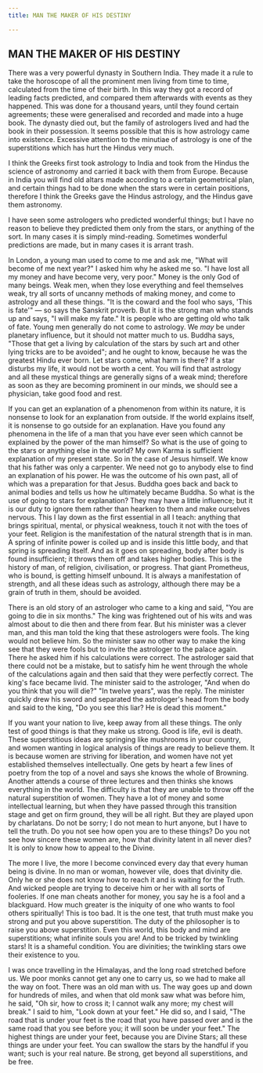 ```yaml
---
title: MAN THE MAKER OF HIS DESTINY

---
```





  

## MAN THE MAKER OF HIS DESTINY

There was a very powerful dynasty in Southern India. They made it a rule
to take the horoscope of all the prominent men living from time to time,
calculated from the time of their birth. In this way they got a record
of leading facts predicted, and compared them afterwards with events as
they happened. This was done for a thousand years, until they found
certain agreements; these were generalised and recorded and made into a
huge book. The dynasty died out, but the family of astrologers lived and
had the book in their possession. It seems possible that this is how
astrology came into existence. Excessive attention to the minutiae of
astrology is one of the superstitions which has hurt the Hindus very
much.

I think the Greeks first took astrology to India and took from the
Hindus the science of astronomy and carried it back with them from
Europe. Because in India you will find old altars made according to a
certain geometrical plan, and certain things had to be done when the
stars were in certain positions, therefore I think the Greeks gave the
Hindus astrology, and the Hindus gave them astronomy.

I have seen some astrologers who predicted wonderful things; but I have
no reason to believe they predicted them only from the stars, or
anything of the sort. In many cases it is simply mind-reading. Sometimes
wonderful predictions are made, but in many cases it is arrant trash.

In London, a young man used to come to me and ask me, "What will become
of me next year?" I asked him why he asked me so. "I have lost all my
money and have become very, very poor." Money is the only God of many
beings. Weak men, when they lose everything and feel themselves weak,
try all sorts of uncanny methods of making money, and come to astrology
and all these things. "It is the coward and the fool who says, 'This is
fate'" — so says the Sanskrit proverb. But it is the strong man who
stands up and says, "I will make my fate." It is people who are getting
old who talk of fate. Young men generally do not come to astrology. We
*may* be under planetary influence, but it should not matter much to us.
Buddha says, "Those that get a living by calculation of the stars by
such art and other lying tricks are to be avoided"; and he ought to
know, because he was the greatest Hindu ever born. Let stars come, what
harm is there? If a star disturbs my life, it would not be worth a cent.
You will find that astrology and all these mystical things are generally
signs of a weak mind; therefore as soon as they are becoming prominent
in our minds, we should see a physician, take good food and rest.

If you can get an explanation of a phenomenon from within its nature, it
is nonsense to look for an explanation from outside. If the world
explains itself, it is nonsense to go outside for an explanation. Have
you found any phenomena in the life of a man that you have ever seen
which cannot be explained by the power of the man himself? So what is
the use of going to the stars or anything else in the world? My own
Karma is sufficient explanation of my present state. So in the case of
Jesus himself. We know that his father was only a carpenter. We need not
go to anybody else to find an explanation of his power. He was the
outcome of his own past, all of which was a preparation for that Jesus.
Buddha goes back and back to animal bodies and tells us how he
ultimately became Buddha. So what is the use of going to stars for
explanation? They may have a little influence; but it is our duty to
ignore them rather than hearken to them and make ourselves nervous. This
I lay down as the first essential in all I teach: anything that brings
spiritual, mental, or physical weakness, touch it not with the toes of
your feet. Religion is the manifestation of the natural strength that is
in man. A spring of infinite power is coiled up and is inside this
little body, and that spring is spreading itself. And as it goes on
spreading, body after body is found insufficient; it throws them off and
takes higher bodies. This is the history of man, of religion,
civilisation, or progress. That giant Prometheus, who is bound, is
getting himself unbound. It is always a manifestation of strength, and
all these ideas such as astrology, although there may be a grain of
truth in them, should be avoided.

There is an old story of an astrologer who came to a king and said, "You
are going to die in six months." The king was frightened out of his wits
and was almost about to die then and there from fear. But his minister
was a clever man, and this man told the king that these astrologers were
fools. The king would not believe him. So the minister saw no other way
to make the king see that they were fools but to invite the astrologer
to the palace again. There he asked him if his calculations were
correct. The astrologer said that there could not be a mistake, but to
satisfy him he went through the whole of the calculations again and then
said that they were perfectly correct. The king's face became livid. The
minister said to the astrologer, "And when do you think that you will
die?" "In twelve years", was the reply. The minister quickly drew his
sword and separated the astrologer's head from the body and said to the
king, "Do you see this liar? He is dead this moment."

If you want your nation to live, keep away from all these things. The
only test of good things is that they make us strong. Good is life, evil
is death. These superstitious ideas are springing like mushrooms in your
country, and women wanting in logical analysis of things are ready to
believe them. It is because women are striving for liberation, and women
have not yet established themselves intellectually. One gets by heart a
few lines of poetry from the top of a novel and says she knows the whole
of Browning. Another attends a course of three lectures and then thinks
she knows everything in the world. The difficulty is that they are
unable to throw off the natural superstition of women. They have a lot
of money and some intellectual learning, but when they have passed
through this transition stage and get on firm ground, they will be all
right. But they are played upon by charlatans. Do not be sorry; I do not
mean to hurt anyone, but I have to tell the truth. Do you not see how
open you are to these things? Do you not see how sincere these women
are, how that divinity latent in all never dies? It is only to know how
to appeal to the Divine.

The more I live, the more I become convinced every day that every human
being is divine. In no man or woman, however vile, does that divinity
die. Only he or she does not know how to reach it and is waiting for the
Truth. And wicked people are trying to deceive him or her with all sorts
of fooleries. If one man cheats another for money, you say he is a fool
and a blackguard. How much greater is the iniquity of one who wants to
fool others spiritually! This is too bad. It is the one test, that truth
must make you strong and put you above superstition. The duty of the
philosopher is to raise you above superstition. Even this world, this
body and mind are superstitions; what infinite souls you are! And to be
tricked by twinkling stars! It is a shameful condition. You are
divinities; the twinkling stars owe their existence to you.

I was once travelling in the Himalayas, and the long road stretched
before us. We poor monks cannot get any one to carry us, so we had to
make all the way on foot. There was an old man with us. The way goes up
and down for hundreds of miles, and when that old monk saw what was
before him, he said, "Oh sir, how to cross it; I cannot walk any more;
my chest will break." I said to him, "Look down at your feet." He did
so, and I said, "The road that is under your feet is the road that you
have passed over and is the same road that you see before you; it will
soon be under your feet." The highest things are under your feet,
because you are Divine Stars; all these things are under your feet. You
can swallow the stars by the handful if you want; such is your real
nature. Be strong, get beyond all superstitions, and be free.



